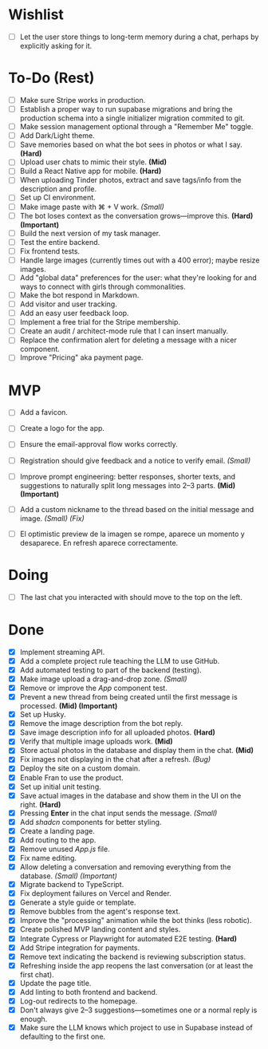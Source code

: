 # Wishlist
- [ ] Let the user store things to long-term memory during a chat, perhaps by explicitly asking for it.

# To-Do (Rest)
- [ ] Make sure Stripe works in production. 
- [ ] Establish a proper way to run supabase migrations and bring the production schema into a single initializer migration commited to git. 
- [ ] Make session management optional through a "Remember Me" toggle.  
- [ ] Add Dark/Light theme.  
- [ ] Save memories based on what the bot sees in photos or what I say. **(Hard)**  
- [ ] Upload user chats to mimic their style. **(Mid)**  
- [ ] Build a React Native app for mobile. **(Hard)**  
- [ ] When uploading Tinder photos, extract and save tags/info from the description and profile.  
- [ ] Set up CI environment.  
- [ ] Make image paste with ⌘ + V work. *(Small)*  
- [ ] The bot loses context as the conversation grows—improve this. **(Hard) (Important)**  
- [ ] Build the next version of my task manager.  
- [ ] Test the entire backend.  
- [ ] Fix frontend tests.  
- [ ] Handle large images (currently times out with a 400 error); maybe resize images.  
- [ ] Add "global data" preferences for the user: what they're looking for and ways to connect with girls through commonalities.  
- [ ] Make the bot respond in Markdown.  
- [ ] Add visitor and user tracking.  
- [ ] Add an easy user feedback loop.  
- [ ] Implement a free trial for the Stripe membership.  
- [ ] Create an audit / architect-mode rule that I can insert manually.  
- [ ] Replace the confirmation alert for deleting a message with a nicer component.
- [ ] Improve "Pricing" aka payment page.

# MVP
- [ ] Add a favicon.  
- [ ] Create a logo for the app.  
- [ ] Ensure the email-approval flow works correctly. 
- [ ] Registration should give feedback and a notice to verify email. *(Small)*  
- [ ] Improve prompt engineering: better responses, shorter texts, and suggestions to naturally split long messages into 2–3 parts. **(Mid) (Important)**  
- [ ] Add a custom nickname to the thread based on the initial message and image. *(Small) (Fix)*  
- [ ] El optimistic preview de la imagen se rompe, aparece un momento y desaparece. En refresh aparece correctamente. 


# Doing
- [ ] The last chat you interacted with should move to the top on the left.  

# Done
- [x] Implement streaming API.  
- [x] Add a complete project rule teaching the LLM to use GitHub.  
- [x] Add automated testing to part of the backend (testing).  
- [x] Make image upload a drag-and-drop zone. *(Small)*  
- [x] Remove or improve the *App* component test.  
- [x] Prevent a new thread from being created until the first message is processed. **(Mid) (Important)**  
- [x] Set up Husky.  
- [x] Remove the image description from the bot reply.  
- [x] Save image description info for all uploaded photos. **(Hard)**  
- [x] Verify that multiple image uploads work. **(Mid)**  
- [x] Store actual photos in the database and display them in the chat. **(Mid)**  
- [x] Fix images not displaying in the chat after a refresh. *(Bug)*  
- [x] Deploy the site on a custom domain.  
- [x] Enable Fran to use the product.  
- [x] Set up initial unit testing.  
- [x] Save actual images in the database and show them in the UI on the right. **(Hard)**  
- [x] Pressing **Enter** in the chat input sends the message. *(Small)*  
- [x] Add *shadcn* components for better styling.  
- [x] Create a landing page.  
- [x] Add routing to the app.  
- [x] Remove unused *App.js* file.  
- [x] Fix name editing.  
- [x] Allow deleting a conversation and removing everything from the database. *(Small) (Important)*  
- [x] Migrate backend to TypeScript.  
- [x] Fix deployment failures on Vercel and Render.  
- [x] Generate a style guide or template.  
- [x] Remove bubbles from the agent's response text.  
- [x] Improve the "processing" animation while the bot thinks (less robotic).  
- [x] Create polished MVP landing content and styles.  
- [x] Integrate Cypress or Playwright for automated E2E testing. **(Hard)**  
- [x] Add Stripe integration for payments.  
- [x] Remove text indicating the backend is reviewing subscription status.  
- [x] Refreshing inside the app reopens the last conversation (or at least the first chat).  
- [x] Update the page title.  
- [x] Add linting to both frontend and backend.  
- [x] Log-out redirects to the homepage.  
- [x] Don't always give 2–3 suggestions—sometimes one or a normal reply is enough.
- [x] Make sure the LLM knows which project to use in Supabase instead of defaulting to the first one.
